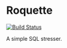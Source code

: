 # Roquette
[![Build Status](https://travis-ci.org/estebgonza/Roquette.svg?branch=master)](https://travis-ci.org/estebgonza/roquette)

A simple SQL stresser.
